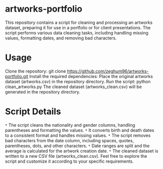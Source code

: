 # artworks-portfolio
This repository contains a script for cleaning and processing an artworks dataset, preparing it for use in a portfolio or for client presentations. The script performs various data cleaning tasks, including handling missing values, formatting dates, and removing bad characters.
# Usage
Clone the repository:
git clone https://github.com/zeghum96/artworks-portfolio.git
Install the required dependencies:
Place the original artworks dataset (artworks.csv) in the repository directory.
Run the script:
python clean_artworks.py
The cleaned dataset (artworks_clean.csv) will be generated in the repository directory.
# Script Details
`*` The script cleans the nationality and gender columns, handling parentheses and formatting the values.
`*` It converts birth and death dates to a consistent format and handles missing values.
`*` The script removes bad characters from the date column, including spaces, quotes, parentheses, dots, and other characters.
`*` Date ranges are split and the average is calculated for the artwork creation date.
`*` The cleaned dataset is written to a new CSV file (artworks_clean.csv).
Feel free to explore the script and customize it according to your specific requirements.
